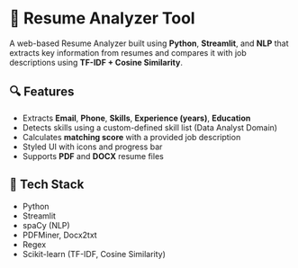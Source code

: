 # 📄 Resume Analyzer Tool

A web-based Resume Analyzer built using **Python**, **Streamlit**, and **NLP** that extracts key information from resumes and compares it with job descriptions using **TF-IDF + Cosine Similarity**.

## 🔍 Features

- Extracts **Email**, **Phone**, **Skills**, **Experience (years)**, **Education**
- Detects skills using a custom-defined skill list (Data Analyst Domain)
- Calculates **matching score** with a provided job description
- Styled UI with icons and progress bar
- Supports **PDF** and **DOCX** resume files

## 🚀 Tech Stack

- Python
- Streamlit
- spaCy (NLP)
- PDFMiner, Docx2txt
- Regex
- Scikit-learn (TF-IDF, Cosine Similarity)




